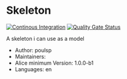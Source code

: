 # Skeleton

[![Continous Integration](https://gitlab.com/project-alice-assistant/skills/skill_Skeleton/badges/master/pipeline.svg)](https://gitlab.com/project-alice-assistant/skills/skill_Skeleton/pipelines/latest) [![Quality Gate Status](https://sonarcloud.io/api/project_badges/measure?project=project-alice-assistant_skill_Skeleton&metric=alert_status)](https://sonarcloud.io/dashboard?id=project-alice-assistant_skill_Skeleton)

A skeleton i can use as a model

- Author: poulsp
- Maintainers: 
- Alice minimum Version: 1.0.0-b1
- Languages:
    en

